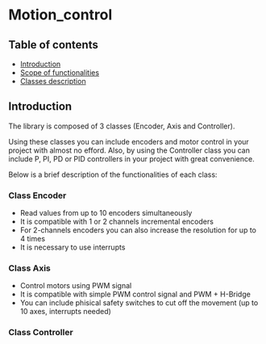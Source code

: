 # Motion_control

## Table of contents
* [Introduction](#Introduction)
* [Scope of functionalities](#Scope-of-functionalities)
* [Classes description](#Classes-description)

## Introduction

The library is composed of 3 classes (Encoder, Axis and Controller).

Using these classes you can include encoders and motor control in your project with almost no efford. Also, by using the Controller class you can include P, PI, PD or PID controllers in your project with great convenience.

Below is a brief description of the functionalities of each class:

### Class Encoder

* Read values from up to 10 encoders simultaneously
* It is compatible with 1 or 2 channels incremental encoders
* For 2-channels encoders you can also increase the resolution for up to 4 times
* It is necessary to use interrupts

### Class Axis

* Control motors using PWM signal
* It is compatible with simple PWM control signal and PWM + H-Bridge
* You can include phisical safety switches to cut off the movement (up to 10 axes, interrupts needed)

### Class Controller
